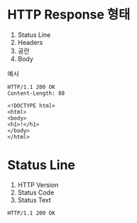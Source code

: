 # HTTP Response 형태 
1. Status Line
2. Headers 
3. 공란
4. Body

예시
```
HTTP/1.1 200 OK
Content-Length: 88

<!DOCTYPE html>
<html>
<body>
<h1>!</h1>
</body>
</html>
```

# Status Line
1. HTTP Version
2. Status Code
3. Status Text

```
HTTP/1.1 200 OK
```